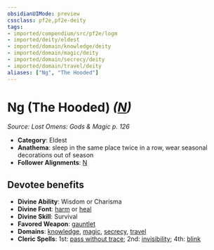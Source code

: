 ```yaml
---
obsidianUIMode: preview
cssclass: pf2e,pf2e-deity
tags:
- imported/compendium/src/pf2e/logm
- imported/deity/eldest
- imported/domain/knowledge/deity
- imported/domain/magic/deity
- imported/domain/secrecy/deity
- imported/domain/travel/deity
aliases: ["Ng", "The Hooded"]
---
```

# Ng (The Hooded) *([N](neutral-b1.md))*  
*Source: Lost Omens: Gods & Magic p. 126*  

- **Category**: Eldest
- **Anathema**: sleep in the same place twice in a row, wear seasonal decorations out of season
- **Follower Alignments**: [N](neutral-b1.md)

## Devotee benefits

- **Divine Ability**: Wisdom or Charisma
- **Divine Font**: [harm](../../spells/harm.md) or [heal](../../spells/heal.md)
- **Divine Skill**: Survival
- **Favored Weapon**: [gauntlet](../../equipment/items/gauntlet.md)
- **Domains**: [knowledge](../domains.md#Knowledge), [magic](../domains.md#Magic), [secrecy](../domains.md#Secrecy), [travel](../domains.md#Travel)
- **Cleric Spells**: 1st: [pass without trace](../../spells/pass-without-trace.md); 2nd: [invisibility](../../spells/invisibility.md); 4th: [blink](../../spells/blink.md)